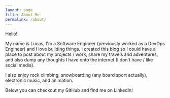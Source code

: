 ```yaml
---
layout: page
title: About Me
permalink: /about/
---
```


Hello!

My name is Lucas, I'm a Software Engineer (previously worked as a DevOps Engineer) and I love building things.
I created this blog so I could have a place to post about my projects / work, share my travels and adventures, and also dump
any thoughts I have onto the internet (I don't have / like social media).

I also enjoy rock climbing, snowboarding (any board sport actually), electronic music, and animation. 

Below you can checkout my GitHub and find me on LinkedIn! 


